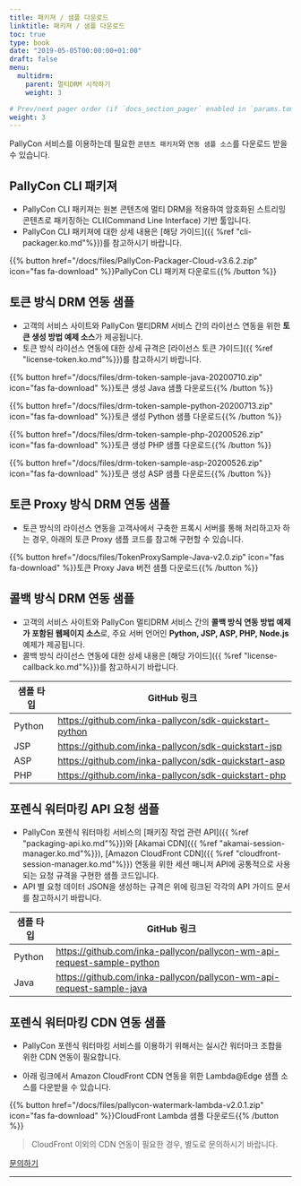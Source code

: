 ```yaml
---
title: 패키져 / 샘플 다운로드
linktitle: 패키져 / 샘플 다운로드
toc: true
type: book
date: "2019-05-05T00:00:00+01:00"
draft: false
menu:
  multidrm:
    parent: 멀티DRM 시작하기
    weight: 3

# Prev/next pager order (if `docs_section_pager` enabled in `params.toml`)
weight: 3
---
```


PallyCon 서비스를 이용하는데 필요한 `콘텐츠 패키저`와 `연동 샘플 소스`를 다운로드 받을 수 있습니다.

## PallyCon CLI 패키져

- PallyCon CLI 패키져는 원본 콘텐츠에 멀티 DRM을 적용하여 암호화된 스트리밍 콘텐츠로 패키징하는 CLI(Command Line Interface) 기반 툴입니다.
- PallyCon CLI 패키져에 대한 상세 내용은 [해당 가이드]({{ %ref "cli-packager.ko.md"%}})를 참고하시기 바랍니다.

{{% button href="/docs/files/PallyCon-Packager-Cloud-v3.6.2.zip" icon="fas fa-download" %}}PallyCon CLI 패키져 다운로드{{% /button %}}

## 토큰 방식 DRM 연동 샘플

- 고객의 서비스 사이트와 PallyCon 멀티DRM 서비스 간의 라이선스 연동을 위한 **토큰 생성 방법 예제 소스**가 제공됩니다.
- 토큰 방식 라이선스 연동에 대한 상세 규격은 [라이선스 토큰 가이드]({{ %ref "license-token.ko.md"%}})를 참고하시기 바랍니다.
 
 {{% button href="/docs/files/drm-token-sample-java-20200710.zip" icon="fas fa-download" %}}토큰 생성 Java 샘플 다운로드{{% /button %}}

 {{% button href="/docs/files/drm-token-sample-python-20200713.zip" icon="fas fa-download" %}}토큰 생성 Python 샘플 다운로드{{% /button %}}

 {{% button href="/docs/files/drm-token-sample-php-20200526.zip" icon="fas fa-download" %}}토큰 생성 PHP 샘플 다운로드{{% /button %}}

 {{% button href="/docs/files/drm-token-sample-asp-20200526.zip" icon="fas fa-download" %}}토큰 생성 ASP 샘플 다운로드{{% /button %}}

## 토큰 Proxy 방식 DRM 연동 샘플

- 토큰 방식의 라이선스 연동을 고객사에서 구축한 프록시 서버를 통해 처리하고자 하는 경우, 아래의 토큰 Proxy 샘플 코드를 참고해 구현할 수 있습니다.

 {{% button href="/docs/files/TokenProxySample-Java-v2.0.zip" icon="fas fa-download" %}}토큰 Proxy Java 버전 샘플 다운로드{{% /button %}}

## 콜백 방식 DRM 연동 샘플

- 고객의 서비스 사이트와 PallyCon 멀티DRM 서비스 간의 **콜백 방식 연동 방법 예제가 포함된 웹페이지 소스**로, 주요 서버 언어인 **Python, JSP, ASP, PHP, Node.js** 예제가 제공됩니다.
- 콜백 방식 라이선스 연동에 대한 상세 내용은 [해당 가이드]({{ %ref "license-callback.ko.md"%}})를 참고하시기 바랍니다.
 
|샘플 타입 |GitHub 링크 |
|---|---|
|Python| <https://github.com/inka-pallycon/sdk-quickstart-python> |
|JSP| <https://github.com/inka-pallycon/sdk-quickstart-jsp> |
|ASP| <https://github.com/inka-pallycon/sdk-quickstart-asp> |
|PHP| <https://github.com/inka-pallycon/sdk-quickstart-php> |

## 포렌식 워터마킹 API 요청 샘플

- PallyCon 포렌식 워터마킹 서비스의 [패키징 작업 관련 API]({{ %ref "packaging-api.ko.md"%}})와 [Akamai CDN]({{ %ref "akamai-session-manager.ko.md"%}}), [Amazon CloudFront CDN]({{ %ref "cloudfront-session-manager.ko.md"%}}) 연동을 위한 세션 매니저 API에 공통적으로 사용되는 요청 규격을 구현한 샘플 코드입니다.
- API 별 요청 데이터 JSON을 생성하는 규격은 위에 링크된 각각의 API 가이드 문서를 참고하시기 바랍니다.

|샘플 타입 |GitHub 링크 |
|---|---|
|Python| <https://github.com/inka-pallycon/pallycon-wm-api-request-sample-python> |
|Java| <https://github.com/inka-pallycon/pallycon-wm-api-request-sample-java> |

## 포렌식 워터마킹 CDN 연동 샘플

- PallyCon 포렌식 워터마킹 서비스를 이용하기 위해서는 실시간 워터마크 조합을 위한 CDN 연동이 필요합니다.

- 아래 링크에서 Amazon CloudFront CDN 연동을 위한 Lambda@Edge 샘플 소스를 다운받을 수 있습니다.

 {{% button href="/docs/files/pallycon-watermark-lambda-v2.0.1.zip" icon="fas fa-download" %}}CloudFront Lambda 샘플 다운로드{{% /button %}}

> CloudFront 이외의 CDN 연동이 필요한 경우, 별도로 문의하시기 바랍니다.

<a href="https://www.pallycon.com/contact/?lang=ko" target="_blank" class="btn btn-default">문의하기</a>

***
